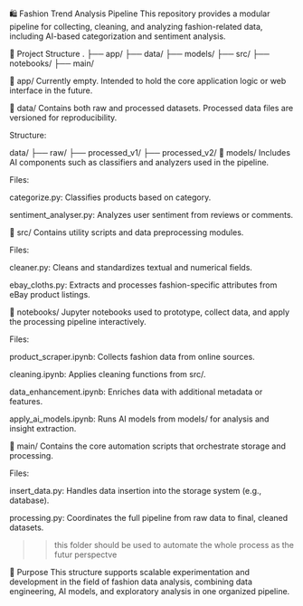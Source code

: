 🛍️ Fashion Trend Analysis Pipeline
This repository provides a modular pipeline for collecting, cleaning, and analyzing fashion-related data, including AI-based categorization and sentiment analysis.

📁 Project Structure
.
├── app/
├── data/
├── models/
├── src/
├── notebooks/
├── main/

🔹 app/
Currently empty. Intended to hold the core application logic or web interface in the future.

🔹 data/
Contains both raw and processed datasets. Processed data files are versioned for reproducibility.

Structure:

data/
├── raw/
├── processed_v1/
├── processed_v2/
🔹 models/
Includes AI components such as classifiers and analyzers used in the pipeline.

Files:

categorize.py: Classifies products based on category.

sentiment_analyser.py: Analyzes user sentiment from reviews or comments.

🔹 src/
Contains utility scripts and data preprocessing modules.

Files:

cleaner.py: Cleans and standardizes textual and numerical fields.

ebay_cloths.py: Extracts and processes fashion-specific attributes from eBay product listings.

🔹 notebooks/
Jupyter notebooks used to prototype, collect data, and apply the processing pipeline interactively.

Files:

product_scraper.ipynb: Collects fashion data from online sources.

cleaning.ipynb: Applies cleaning functions from src/.

data_enhancement.ipynb: Enriches data with additional metadata or features.

apply_ai_models.ipynb: Runs AI models from models/ for analysis and insight extraction.

🔹 main/
Contains the core automation scripts that orchestrate storage and processing.

Files:

insert_data.py: Handles data insertion into the storage system (e.g., database).

processing.py: Coordinates the full pipeline from raw data to final, cleaned datasets.

>>this folder should be used to automate the whole process as the futur perspectve

🧠 Purpose
This structure supports scalable experimentation and development in the field of fashion data analysis, combining data engineering, AI models, and exploratory analysis in one organized pipeline.